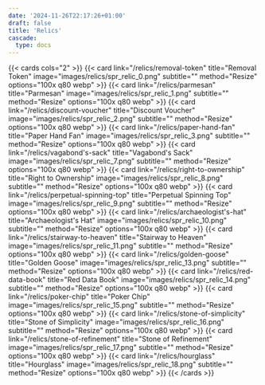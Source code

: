 ```yaml
---
date: '2024-11-26T22:17:26+01:00'
draft: false
title: 'Relics'
cascade:
  type: docs
---
```


{{< cards cols="2" >}}
  {{< card link="/relics/removal-token" title="Removal Token" image="images/relics/spr_relic_0.png" subtitle="" method="Resize" options="100x q80 webp" >}}
  {{< card link="/relics/parmesan" title="Parmesan" image="images/relics/spr_relic_1.png" subtitle="" method="Resize" options="100x q80 webp" >}}
  {{< card link="/relics/discount-voucher" title="Discount Voucher" image="images/relics/spr_relic_2.png" subtitle="" method="Resize" options="100x q80 webp" >}}
  {{< card link="/relics/paper-hand-fan" title="Paper Hand Fan" image="images/relics/spr_relic_3.png" subtitle="" method="Resize" options="100x q80 webp" >}}
  {{< card link="/relics/vagabond's-sack" title="Vagabond's Sack" image="images/relics/spr_relic_7.png" subtitle="" method="Resize" options="100x q80 webp" >}}
  {{< card link="/relics/right-to-ownership" title="Right to Ownership" image="images/relics/spr_relic_8.png" subtitle="" method="Resize" options="100x q80 webp" >}}
  {{< card link="/relics/perpetual-spinning-top" title="Perpetual Spinning Top" image="images/relics/spr_relic_9.png" subtitle="" method="Resize" options="100x q80 webp" >}}
  {{< card link="/relics/archaeologist's-hat" title="Archaeologist's Hat" image="images/relics/spr_relic_10.png" subtitle="" method="Resize" options="100x q80 webp" >}}
  {{< card link="/relics/stairway-to-heaven" title="Stairway to Heaven" image="images/relics/spr_relic_11.png" subtitle="" method="Resize" options="100x q80 webp" >}}
  {{< card link="/relics/golden-goose" title="Golden Goose" image="images/relics/spr_relic_13.png" subtitle="" method="Resize" options="100x q80 webp" >}}
  {{< card link="/relics/red-data-book" title="Red Data Book" image="images/relics/spr_relic_14.png" subtitle="" method="Resize" options="100x q80 webp" >}}
  {{< card link="/relics/poker-chip" title="Poker Chip" image="images/relics/spr_relic_15.png" subtitle="" method="Resize" options="100x q80 webp" >}}
  {{< card link="/relics/stone-of-simplicity" title="Stone of Simplicity" image="images/relics/spr_relic_16.png" subtitle="" method="Resize" options="100x q80 webp" >}}
  {{< card link="/relics/stone-of-refinement" title="Stone of Refinement" image="images/relics/spr_relic_17.png" subtitle="" method="Resize" options="100x q80 webp" >}}
  {{< card link="/relics/hourglass" title="Hourglass" image="images/relics/spr_relic_18.png" subtitle="" method="Resize" options="100x q80 webp" >}}
{{< /cards >}}